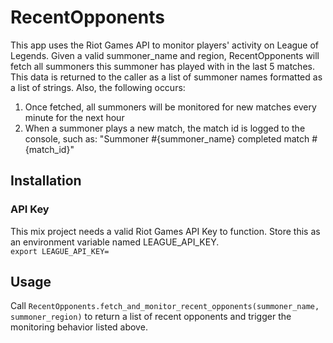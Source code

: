 # RecentOpponents

This app uses the Riot Games API to monitor players' activity on League of Legends.  Given a valid summoner_name and region, RecentOpponents will fetch all summoners this summoner has played with in the last 5 matches. This data is returned to the caller as a list of summoner names formatted as a list of strings. Also, the following occurs:
1. Once fetched, all summoners will be monitored for new matches every minute for the next hour
2. When a summoner plays a new match, the match id is logged to the console, such as: "Summoner #{summoner_name} completed match #{match_id}"

## Installation

### API Key
This mix project needs a valid Riot Games API Key to function.  Store this as an environment variable named LEAGUE_API_KEY.  
<code>export LEAGUE_API_KEY=</code>

## Usage

Call <code>RecentOpponents.fetch_and_monitor_recent_opponents(summoner_name, summoner_region)</code> to return a list of recent opponents and trigger the monitoring behavior listed above.